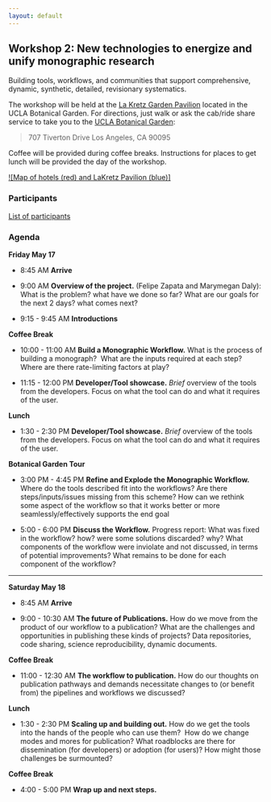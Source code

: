 ```yaml
---
layout: default
---
```


## Workshop 2: New technologies to energize and unify monographic research

Building tools, workflows, and communities that support comprehensive, dynamic, synthetic, detailed, revisionary systematics.

The workshop will be held at the [La Kretz Garden Pavilion](https://www.botgard.ucla.edu/venue-reservations/) located in the UCLA Botanical Garden. For directions, just walk or ask the cab/ride share service to take you to the [UCLA Botanical Garden](https://www.botgard.ucla.edu):

> 707 Tiverton Drive
> Los Angeles, CA 90095

Coffee will be provided during coffee breaks. Instructions for places to get lunch will be provided the day of the workshop.

[![Map of hotels (red) and LaKretz Pavilion (blue)]](./Map_locations.png)

### Participants

[List of participants](./participants.md)

### Agenda

**Friday May 17**

- 8:45 AM **Arrive**

- 9:00 AM **Overview of the project.** (Felipe Zapata and Marymegan Daly): What is the problem? what have we done so far? What are our goals for the next 2 days? what comes next?

- 9:15 - 9:45 AM **Introductions**

**Coffee Break**

- 10:00 - 11:00 AM **Build a Monographic Workflow.** What is the process of building a monograph?  What are the inputs required at each step?  Where are there rate-limiting factors at play?

- 11:15 - 12:00 PM **Developer/Tool showcase.** _Brief_ overview of the tools from the developers. Focus on what the tool can do and what it requires of the user.

**Lunch**

- 1:30 - 2:30 PM **Developer/Tool showcase.** _Brief_ overview of the tools from the developers. Focus on what the tool can do and what it requires of the user.

**Botanical Garden Tour**

- 3:00 PM - 4:45 PM **Refine and Explode the Monographic Workflow.** Where do the tools described fit into the workflows? Are there steps/inputs/issues missing from this scheme? How can we rethink some aspect of the workflow so that it works better or more seamlessly/effectively supports the end goal

- 5:00 - 6:00 PM **Discuss the Workflow.** Progress report: What was fixed in the workflow? how? were some solutions discarded? why? What components of the workflow were inviolate and not discussed, in terms of potential improvements? What remains to be done for each component of the workflow?

---

**Saturday May 18**

- 8:45 AM **Arrive**

- 9:00 - 10:30 AM **The future of Publications.** How do we move from the product of our workflow to a publication? What are the challenges and opportunities in publishing these kinds of projects? Data repositories, code sharing, science reproducibility, dynamic documents.

**Coffee Break**

- 11:00 - 12:30 AM **The workflow to publication.** How do our thoughts on publication pathways and demands necessitate changes to (or benefit from) the pipelines and workflows we discussed?

**Lunch**

- 1:30 - 2:30 PM **Scaling up and building out.** How do we get the tools into the hands of the people who can use them?  How do we change modes and mores for publication? What roadblocks are there for dissemination (for developers) or adoption (for users)? How might those challenges be surmounted?

**Coffee Break**

- 4:00 - 5:00 PM **Wrap up and next steps.**
